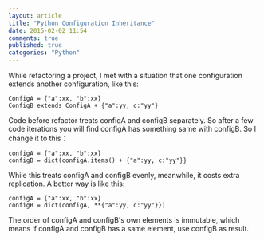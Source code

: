 ```yaml
---
layout: article
title: "Python Configuration Inheritance"
date: 2015-02-02 11:54
comments: true
published: true
categories: "Python"
---
```


  While refactoring a project, I met with a situation that one configuration extends another configuration, like this:

	ConfigA = {"a":xx, "b":xx}
	ConfigB extends ConfigA + {"a":yy, c:"yy"}

  Code before refactor treats configA and configB separately. So after a few code iterations you will find configA has something same with configB. So I change it to this：

  	configA = {"a":xx, "b":xx}
  	configB = dict(configA.items() + {"a":yy, c:"yy"}}
  
  While this treats configA and configB evenly, meanwhile, it costs extra replication. A better way is like this:

  	configA = {"a":xx, "b":xx}
  	configB = dict(configA, **{"a":yy, c:"yy"}})

  The order of configA and configB's own elements is immutable, which means if configA and configB has a same element, use configB as result.
